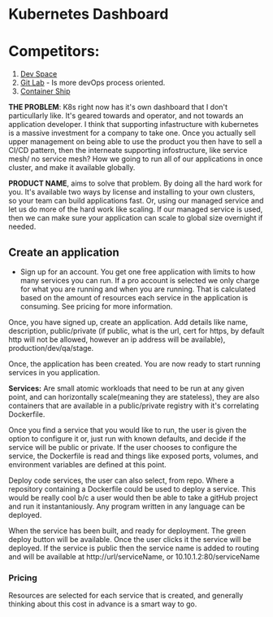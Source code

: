 # Kubernetes Dashboard

# Competitors:
1. [Dev Space](https://devspace.cloud/)
2. [Git Lab](https://about.gitlab.com/) - Is more devOps process oriented.
3. [Container Ship](https://containership.io/)

__THE PROBLEM__: K8s right now has it's own dashboard that I don't particullarly like. It's geared towards and operator, and not towards an application developer. I think that supporting infastructure with kubernetes is a massive investment for a company to take one. Once you actually sell upper management on being able to use the product you then have to sell a CI/CD pattern, then the interneate supporting infostructure, like service mesh/ no service mesh? How we going to run all of our applications in once cluster, and make it available globally. 

__PRODUCT NAME__, aims to solve that problem. By doing all the hard work for you. It's available two ways by license and installing to your own clusters, so your team can build applications fast. Or, using our managed service and let us do more of the hard work like scaling. If our managed service is used, then we can make sure your application can scale to global size overnight if needed.

## Create an application
* Sign up for an account. You get one free application with limits to how many services you can run. If a pro account is selected we only charge for what you are running and when you are running. That is calculated based on the amount of resources each service in the application is consuming. See pricing for more information. 

Once, you have signed up, create an application. Add details like name, description, public/private (if public, what is the url, cert for https, by default http will not be allowed, however an ip address will be available), production/dev/qa/stage.

Once, the application has been created. You are now ready to start running services in you application. 

__Services:__ Are small atomic workloads that need to be run at any given point, and can horizontally scale(meaning they are stateless), they are also containers that are available in a public/private registry with it's correlating Dockerfile.

Once you find a service that you would like to run, the user is given the option to configure it or, just run with known defaults, and decide if the service will be public or private.
If the user chooses to configure the service, the Dockerfile is read and things like exposed ports, volumes, and environment variables are defined at this point.


Deploy code services, the user can also select, from repo. Where a repository containing a Dockerfile could be used to deploy a service. This would be really cool b/c a user would then be able to take a gitHub project and run it instantaniously. Any program written in any language can be deployed.

When the service has been built, and ready for deployment. The green deploy button will be available. Once the user clicks it the service will be deployed. If the service is public then the service name is added to routing and will be available at http://url/serviceName, or 10.10.1.2:80/serviceName

### Pricing
Resources are selected for each service that is created, and generally thinking about this cost in advance is a smart way to go.
